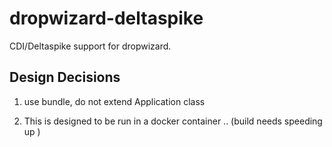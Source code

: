 # dropwizard-deltaspike

CDI/Deltaspike support for dropwizard.


## Design Decisions

1. use bundle, do not extend Application class

2. This is designed to be run  in a  docker container .. (build needs speeding up )


